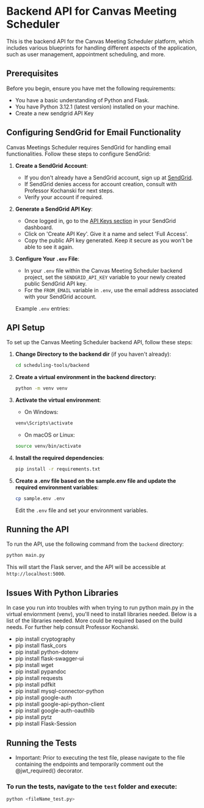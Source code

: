 # Backend API for Canvas Meeting Scheduler

This is the backend API for the Canvas Meeting Scheduler platform, which includes various blueprints for handling different aspects of the application, such as user management, appointment scheduling, and more.

## Prerequisites

Before you begin, ensure you have met the following requirements:

- You have a basic understanding of Python and Flask.
- You have Python 3.12.1 (latest version) installed on your machine.
- Create a new sendgrid API Key

## Configuring SendGrid for Email Functionality

Canvas Meetings Scheduler requires SendGrid for handling email functionalities. Follow these steps to configure SendGrid:

1. **Create a SendGrid Account**:

   - If you don't already have a SendGrid account, sign up at [SendGrid](https://sendgrid.com/).
   - If SendGrid denies access for account creation, consult with Professor Kochanski for next steps.
   - Verify your account if required.

2. **Generate a SendGrid API Key**:

   - Once logged in, go to the [API Keys section](https://app.sendgrid.com/settings/api_keys) in your SendGrid dashboard.
   - Click on 'Create API Key'. Give it a name and select 'Full Access'.
   - Copy the public API key generated. Keep it secure as you won't be able to see it again.

3. **Configure Your `.env` File**:

   - In your `.env` file within the Canvas Meeting Scheduler backend project, set the `SENDGRID_API_KEY` variable to your newly created public SendGrid API key.
   - For the `FROM_EMAIL` variable in `.env`, use the email address associated with your SendGrid account.

   Example `.env` entries:

## API Setup

To set up the Canvas Meeting Scheduler backend API, follow these steps:

1. **Change Directory to the backend dir** (if you haven't already):
   ```bash
   cd scheduling-tools/backend
   ```
2. **Create a virtual environment in the backend directory:**
   ```bash
   python -m venv venv
   ```
3. **Activate the virtual environment**:
   - On Windows:
   ```bash
   venv\Scripts\activate
   ```
   - On macOS or Linux:
   ```bash
   source venv/bin/activate
   ```
4. **Install the required dependencies**:

   ```bash
   pip install -r requirements.txt
   ```

5. **Create a .env file based on the sample.env file and update the required environment variables**:
   ```bash
   cp sample.env .env
   ```
   Edit the `.env` file and set your environment variables.

## Running the API

To run the API, use the following command from the `backend` directory:

```bash
python main.py
```
This will start the Flask server, and the API will be accessible at `http://localhost:5000`.

## Issues With Python Libraries
In case you run into troubles with when trying to run python main.py in the virtual enviornment (venv), you'll need to install libraries needed.
Below is a list of the libraries needed. More could be required based on the build needs. For further help consult Professor Kochanski.
- pip install cryptography
- pip install flask_cors
- pip install python-dotenv
- pip install flask-swagger-ui
- pip install wget
- pip install pypandoc
- pip install requests
- pip install pdfkit
- pip install mysql-connector-python
- pip install google-auth
- pip install google-api-python-client
- pip install google-auth-oauthlib
- pip install pytz
- pip install Flask-Session

## Running the Tests

- Important: Prior to executing the test file, please navigate to the file containing the endpoints and temporarily comment out the @jwt_required() decorator.

### To run the tests, navigate to the `test` folder and execute:

```bash
python <fileName_test.py>
```
